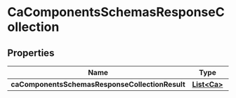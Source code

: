 # CaComponentsSchemasResponseCollection

## Properties
Name | Type | Description | Notes
------------ | ------------- | ------------- | -------------
**caComponentsSchemasResponseCollectionResult** | [**List&lt;Ca&gt;**](Ca.md) |  |  [optional]
